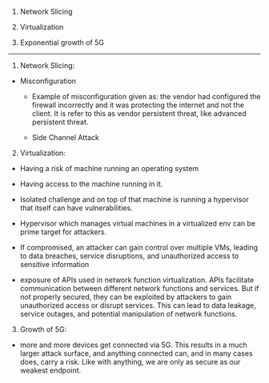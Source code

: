 1) Network Slicing 

2) Virtualization 

3) Exponential growth of 5G 

 --------

1) Network Slicing: 

 - Misconfiguration 

     - Example of misconfiguration given as:  the vendor had configured the firewall incorrectly and it was protecting the internet and not the client. It is refer to this as vendor persistent threat, like advanced persistent threat. 

     - Side Channel Attack 

2) Virtualization: 

- Having a risk of machine running an operating system 

- Having access to the machine running in it. 

- Isolated challenge and on top of that machine is running a hypervisor that itself can have vulnerabilities.  

- Hypervisor which manages virtual machines in a virtualized env can be prime target for attackers. 

- If compromised, an attacker can gain control over multiple VMs, leading to data breaches, service disruptions, and unauthorized access to sensitive information 

- exposure of APIs used in network function virtualization. APIs facilitate communication between different network functions and services. But if not properly secured, they can be exploited by attackers to gain unauthorized access or disrupt services. This can lead to data leakage, service outages, and potential manipulation of network functions. 

 

3) Growth of 5G: 

- more and more devices get connected via 5G. This results in a much larger attack surface, and anything connected can, and in many cases does, carry a risk. Like with anything, we are only as secure as our weakest endpoint.  
